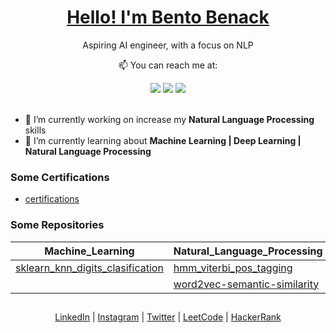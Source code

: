 <p align="center">
  <h1 align="center"><a href="https://www.linkedin.com/in/bentobenack">Hello! I'm Bento Benack</a></h1>
  <p align="center">Aspiring AI engineer, with a focus on NLP</p>
</p>

<p align="center">
  <p align="center">📫 You can reach me at:</p>
</p>

<div align="center">
  <a href="https://www.linkedin.com/in/bentobenack" target="_blank"><img src="https://img.shields.io/badge/-LinkedIn-%230077B5?style=for-the-badge&logo=linkedin&logoColor=white" target="_blank"></a>
  <a href = "mailto:bentobenack@gmail.com"><img src="https://img.shields.io/badge/-Gmail-%23333?style=for-the-badge&logo=gmail&logoColor=white" target="_blank"></a>
  <a href="https://instagram.com/bentobenack" target="_blank"><img src="https://img.shields.io/badge/-Instagram-%23E4405F?style=for-the-badge&logo=instagram&logoColor=white" target="_blank"></a>
</div>

<br />

- 🔭 I’m currently working on increase my **Natural Language Processing** skills
- 🌱 I’m currently learning about **Machine Learning | Deep Learning | Natural Language Processing**

### Some Certifications

* [certifications](https://github.com/bentobenack/certifications)


### Some Repositories

<div align="center">

|Machine_Learning|Natural_Language_Processing|Backend|Data_Structures_And_Algorithm|
|---|---|---|---|
|[sklearn_knn_digits_clasification](https://github.com/bentobenack/sklearn_knn_digits_clasification/blob/main/clasificacion_knn.ipynb)|[hmm_viterbi_pos_tagging](https://github.com/bentobenack/hmm_viterbi_pos_tagging/blob/main/hmm_viterbi_post_tag.ipynb)|[twitter_api](https://github.com/bentobenack/twitter_api)|[Problems Solutions](https://github.com/bentobenack/data_structures_and_algorithms_problems_solutions)|
||[word2vec-semantic-similarity](https://github.com/bentobenack/word2vec-semantic-similarity/blob/main/word2vec.ipynb)||

</div>

##

<div align="center">
  <a href="https://www.linkedin.com/in/bentobenack/" target="_blank" rel="noopener noreferrer">LinkedIn</a> | 
  <a href="https://www.instagram.com/bentobenack/" target="_blank" rel="noopener noreferrer">Instagram</a> |
  <a href="https://twitter.com/bentobenack" target="_blank" rel="noopener noreferrer">Twitter</a> |
  <a href="https://leetcode.com/bentobenack/" target="_blank" rel="noopener noreferrer">LeetCode</a> |
  <a href="https://www.hackerrank.com/bentobenack" target="_blank" rel="noopener noreferrer">HackerRank</a>
</div>

